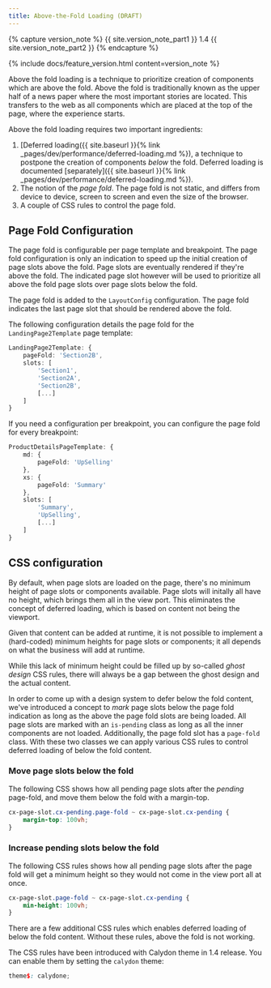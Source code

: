 ```yaml
---
title: Above-the-Fold Loading (DRAFT)
---
```


{% capture version_note %}
{{ site.version_note_part1 }} 1.4 {{ site.version_note_part2 }}
{% endcapture %}

{% include docs/feature_version.html content=version_note %}

Above the fold loading is a technique to prioritize creation of components which are above the fold. Above the fold is traditionally known as the upper half of a news paper where the most important stories are located. This transfers to the web as all components which are placed at the top of the page, where the experience starts.

Above the fold loading requires two important ingredients:

1. [Deferred loading({{ site.baseurl }}{% link _pages/dev/performance/deferred-loading.md %}), a technique to postpone the creation of components _below_ the fold. Deferred loading is documented [separately]({{ site.baseurl }}{% link _pages/dev/performance/deferred-loading.md %}).
2. The notion of the _page fold_. The page fold is not static, and differs from device to device, screen to screen and even the size of the browser.
3. A couple of CSS rules to control the page fold.

## Page Fold Configuration

The page fold is configurable per page template and breakpoint. The page fold configuration is only an indication to speed up the initial creation of page slots above the fold. Page slots are eventually rendered if they're above the fold. The indicated page slot however will be used to prioritize all above the fold page slots over page slots below the fold.

The page fold is added to the `LayoutConfig` configuration. The page fold indicates the last page slot that should be rendered above the fold.

The following configuration details the page fold for the `LandingPage2Template` page template:

```typescript
LandingPage2Template: {
    pageFold: 'Section2B',
    slots: [
        'Section1',
        'Section2A',
        'Section2B',
        [...]
    ]
}
```

If you need a configuration per breakpoint, you can configure the page fold for every breakpoint:

```typescript
ProductDetailsPageTemplate: {
    md: {
        pageFold: 'UpSelling'
    },
    xs: {
        pageFold: 'Summary'
    },
    slots: [
        'Summary',
        'UpSelling',
        [...]
    ]
}
```

## CSS configuration

By default, when page slots are loaded on the page, there's no minimum height of page slots or components available. Page slots will initally all have no height, which brings them all in the view port. This eliminates the concept of deferred loading, which is based on content not being the viewport.

Given that content can be added at runtime, it is not possible to implement a (hard-coded) minimum heights for page slots or components; it all depends on what the business will add at runtime.

While this lack of minimum height could be filled up by so-called _ghost design_ CSS rules, there will always be a gap between the ghost design and the actual content.

In order to come up with a design system to defer below the fold content, we've introduced a concept to _mark_ page slots below the page fold indication as long as the above the page fold slots are being loaded. All page slots are marked with an `is-pending` class as long as all the inner components are not loaded. Additionally, the page fold slot has a `page-fold` class. With these two classes we can apply various CSS rules to control deferred loading of below the fold content.

### Move page slots below the fold

The following CSS shows how all pending page slots after the _pending_ page-fold, and move them below the fold with a margin-top.

```scss
cx-page-slot.cx-pending.page-fold ~ cx-page-slot.cx-pending {
    margin-top: 100vh;
}
```

### Increase pending slots below the fold

The following CSS rules shows how all pending page slots after the page fold will get a minimum height so they would not come in the view port all at once.

```scss
cx-page-slot.page-fold ~ cx-page-slot.cx-pending {
    min-height: 100vh;
}
```

There are a few additional CSS rules which enables deferred loading of below the fold content. Without these rules, above the fold is not working.

The CSS rules have been introduced with Calydon theme in 1.4 release. You can enable them by setting the `calydon` theme:

```scss
theme$: calydone;
```
